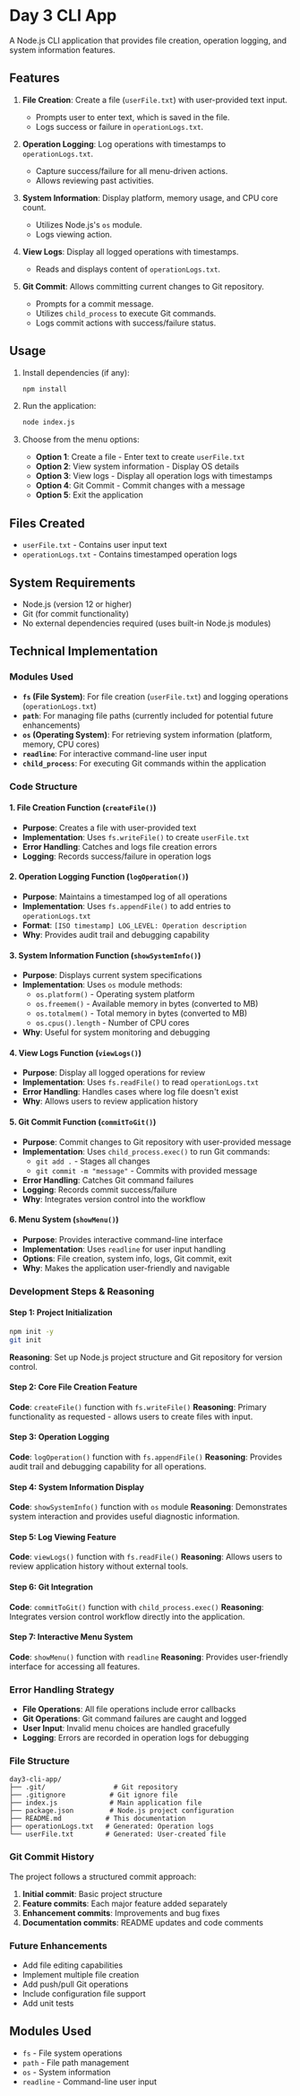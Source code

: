 # Day 3 CLI App

A Node.js CLI application that provides file creation, operation logging, and system information features.

## Features

1. **File Creation**: Create a file (`userFile.txt`) with user-provided text input.
   - Prompts user to enter text, which is saved in the file.
   - Logs success or failure in `operationLogs.txt`.

2. **Operation Logging**: Log operations with timestamps to `operationLogs.txt`.
   - Capture success/failure for all menu-driven actions.
   - Allows reviewing past activities.

3. **System Information**: Display platform, memory usage, and CPU core count.
   - Utilizes Node.js's `os` module.
   - Logs viewing action.

4. **View Logs**: Display all logged operations with timestamps.
   - Reads and displays content of `operationLogs.txt`.

5. **Git Commit**: Allows committing current changes to Git repository.
   - Prompts for a commit message.
   - Utilizes `child_process` to execute Git commands.
   - Logs commit actions with success/failure status.

## Usage

1. Install dependencies (if any):
   ```bash
   npm install
   ```

2. Run the application:
   ```bash
   node index.js
   ```

3. Choose from the menu options:
   - **Option 1**: Create a file - Enter text to create `userFile.txt`
   - **Option 2**: View system information - Display OS details
   - **Option 3**: View logs - Display all operation logs with timestamps
   - **Option 4**: Git Commit - Commit changes with a message
   - **Option 5**: Exit the application

## Files Created

- `userFile.txt` - Contains user input text
- `operationLogs.txt` - Contains timestamped operation logs

## System Requirements

- Node.js (version 12 or higher)
- Git (for commit functionality)
- No external dependencies required (uses built-in Node.js modules)

## Technical Implementation

### Modules Used

- **`fs` (File System)**: For file creation (`userFile.txt`) and logging operations (`operationLogs.txt`)
- **`path`**: For managing file paths (currently included for potential future enhancements)
- **`os` (Operating System)**: For retrieving system information (platform, memory, CPU cores)
- **`readline`**: For interactive command-line user input
- **`child_process`**: For executing Git commands within the application

### Code Structure

#### 1. **File Creation Function (`createFile()`)**
- **Purpose**: Creates a file with user-provided text
- **Implementation**: Uses `fs.writeFile()` to create `userFile.txt`
- **Error Handling**: Catches and logs file creation errors
- **Logging**: Records success/failure in operation logs

#### 2. **Operation Logging Function (`logOperation()`)**
- **Purpose**: Maintains a timestamped log of all operations
- **Implementation**: Uses `fs.appendFile()` to add entries to `operationLogs.txt`
- **Format**: `[ISO timestamp] LOG_LEVEL: Operation description`
- **Why**: Provides audit trail and debugging capability

#### 3. **System Information Function (`showSystemInfo()`)**
- **Purpose**: Displays current system specifications
- **Implementation**: Uses `os` module methods:
  - `os.platform()` - Operating system platform
  - `os.freemem()` - Available memory in bytes (converted to MB)
  - `os.totalmem()` - Total memory in bytes (converted to MB)
  - `os.cpus().length` - Number of CPU cores
- **Why**: Useful for system monitoring and debugging

#### 4. **View Logs Function (`viewLogs()`)**
- **Purpose**: Display all logged operations for review
- **Implementation**: Uses `fs.readFile()` to read `operationLogs.txt`
- **Error Handling**: Handles cases where log file doesn't exist
- **Why**: Allows users to review application history

#### 5. **Git Commit Function (`commitToGit()`)**
- **Purpose**: Commit changes to Git repository with user-provided message
- **Implementation**: Uses `child_process.exec()` to run Git commands:
  - `git add .` - Stages all changes
  - `git commit -m "message"` - Commits with provided message
- **Error Handling**: Catches Git command failures
- **Logging**: Records commit success/failure
- **Why**: Integrates version control into the workflow

#### 6. **Menu System (`showMenu()`)**
- **Purpose**: Provides interactive command-line interface
- **Implementation**: Uses `readline` for user input handling
- **Options**: File creation, system info, logs, Git commit, exit
- **Why**: Makes the application user-friendly and navigable

### Development Steps & Reasoning

#### Step 1: Project Initialization
```bash
npm init -y
git init
```
**Reasoning**: Set up Node.js project structure and Git repository for version control.

#### Step 2: Core File Creation Feature
**Code**: `createFile()` function with `fs.writeFile()`
**Reasoning**: Primary functionality as requested - allows users to create files with input.

#### Step 3: Operation Logging
**Code**: `logOperation()` function with `fs.appendFile()`
**Reasoning**: Provides audit trail and debugging capability for all operations.

#### Step 4: System Information Display
**Code**: `showSystemInfo()` function with `os` module
**Reasoning**: Demonstrates system interaction and provides useful diagnostic information.

#### Step 5: Log Viewing Feature
**Code**: `viewLogs()` function with `fs.readFile()`
**Reasoning**: Allows users to review application history without external tools.

#### Step 6: Git Integration
**Code**: `commitToGit()` function with `child_process.exec()`
**Reasoning**: Integrates version control workflow directly into the application.

#### Step 7: Interactive Menu System
**Code**: `showMenu()` function with `readline`
**Reasoning**: Provides user-friendly interface for accessing all features.

### Error Handling Strategy

- **File Operations**: All file operations include error callbacks
- **Git Operations**: Git command failures are caught and logged
- **User Input**: Invalid menu choices are handled gracefully
- **Logging**: Errors are recorded in operation logs for debugging

### File Structure

```
day3-cli-app/
├── .git/                 # Git repository
├── .gitignore           # Git ignore file
├── index.js             # Main application file
├── package.json         # Node.js project configuration
├── README.md           # This documentation
├── operationLogs.txt   # Generated: Operation logs
└── userFile.txt        # Generated: User-created file
```

### Git Commit History

The project follows a structured commit approach:

1. **Initial commit**: Basic project structure
2. **Feature commits**: Each major feature added separately
3. **Enhancement commits**: Improvements and bug fixes
4. **Documentation commits**: README updates and code comments

### Future Enhancements

- Add file editing capabilities
- Implement multiple file creation
- Add push/pull Git operations
- Include configuration file support
- Add unit tests

## Modules Used

- `fs` - File system operations
- `path` - File path management
- `os` - System information
- `readline` - Command-line user input
